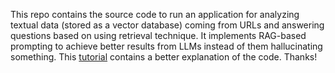This repo contains the source code to run an application for analyzing textual data (stored as a vector database) coming from URLs and answering questions based on using retrieval technique. It implements RAG-based prompting to achieve better results from LLMs instead of them hallucinating something. This [tutorial](https://www.youtube.com/watch?v=MoqgmWV1fm8&t=3354s) contains a better explanation of the code. Thanks!
